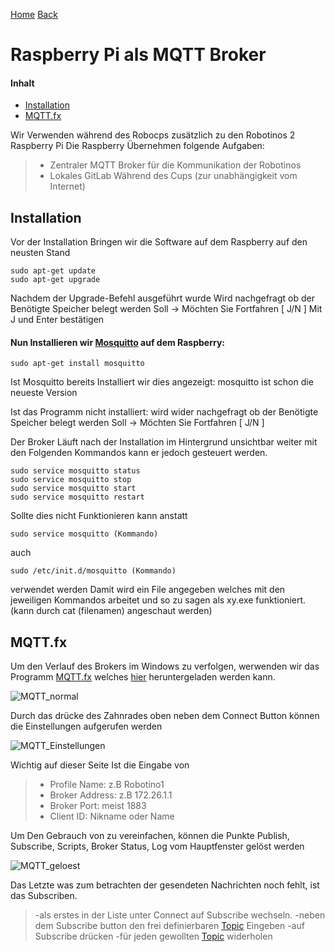 [Home](home) [Back](WikiSolidus)


Raspberry Pi als MQTT Broker
===================

#### Inhalt
- <a href="#in">Installation</a>
- <a href="#mq">MQTT.fx</a>

Wir Verwenden während des Robocps zusätzlich zu den Robotinos 2 Raspberry Pi
Die Raspberry Übernehmen folgende Aufgaben:
> - Zentraler MQTT Broker für die Kommunikation der Robotinos
> - Lokales GitLab Während des Cups (zur unabhängigkeit vom Internet)




## <a name="in">Installation
Vor der Installation Bringen wir die Software auf dem Raspberry auf den neusten Stand
```
sudo apt-get update
sudo apt-get upgrade
```
Nachdem der Upgrade-Befehl ausgeführt wurde Wird nachgefragt ob der Benötigte Speicher belegt werden Soll -> Möchten Sie Fortfahren [ J/N ] 
Mit J und Enter bestätigen  


#### Nun Installieren wir [Mosquitto](http://mosquitto.org/) auf dem Raspberry:
```
sudo apt-get install mosquitto
```
Ist Mosquitto bereits Installiert wir dies angezeigt:
mosquitto ist schon die neueste Version  

Ist das Programm nicht installiert: 
wird wider nachgefragt ob der Benötigte Speicher belegt werden Soll -> Möchten Sie Fortfahren [ J/N ]

Der Broker Läuft nach der Installation im Hintergrund unsichtbar weiter
mit den Folgenden Kommandos kann er jedoch gesteuert werden.
```
sudo service mosquitto status
sudo service mosquitto stop
sudo service mosquitto start
sudo service mosquitto restart
```

Sollte dies nicht Funktionieren kann anstatt
```
sudo service mosquitto (Kommando)
```
auch
```
sudo /etc/init.d/mosquitto (Kommando)
```
verwendet werden
Damit wird ein File angegeben welches mit den jeweiligen Kommandos arbeitet
und so zu sagen als xy.exe funktioniert. (kann durch cat (filenamen) angeschaut werden)


## <a name="mq">MQTT.fx
Um den Verlauf des Brokers im Windows zu verfolgen, werwenden wir das Programm [MQTT.fx](http://mqttfx.jfx4ee.org/)
welches [hier](http://mqttfx.jfx4ee.org/index.php/download) heruntergeladen werden kann.


![MQTT_normal](https://gitlab.com/solidus/hefei/uploads/a1f9093c81be329464f6b2b3f4639c50/MQTT_normal.PNG)

Durch das drücke des Zahnrades oben neben dem Connect Button können die Einstellungen aufgerufen werden 

![MQTT_Einstellungen](https://gitlab.com/solidus/hefei/uploads/fc23289a0f0d22940460cd05d170575e/MQTT_Einstellungen.PNG)

Wichtig auf dieser Seite Ist die Eingabe von
>- Profile Name:  z.B   Robotino1
>- Broker Address: z.B  172.26.1.1
>- Broker Port:   meist 1883
>- Client ID: Nikname oder Name

Um Den Gebrauch von zu vereinfachen, können die Punkte Publish, Subscribe, Scripts, Broker Status, Log vom Hauptfenster gelöst werden

![MQTT_geloest](https://gitlab.com/solidus/hefei/uploads/2bcd22efc9341ab68564155e439a0cc8/MQTT_geloest.PNG)

Das Letzte was zum betrachten der gesendeten Nachrichten noch fehlt, ist das Subscriben.

>-als erstes in der Liste unter Connect auf  Subscribe wechseln.
>-neben dem Subscribe button den frei definierbaren [Topic](MqttTopics) Eingeben
>-auf Subscribe drücken
>-für jeden gewollten [Topic](MqttTopics) widerholen





